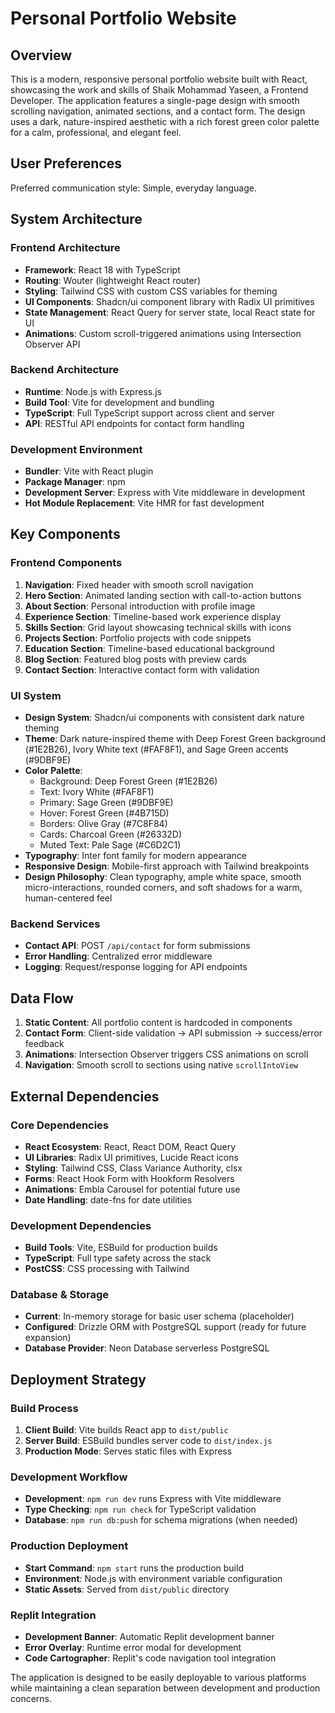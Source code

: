 # Personal Portfolio Website

## Overview

This is a modern, responsive personal portfolio website built with React, showcasing the work and skills of Shaik Mohammad Yaseen, a Frontend Developer. The application features a single-page design with smooth scrolling navigation, animated sections, and a contact form. The design uses a dark, nature-inspired aesthetic with a rich forest green color palette for a calm, professional, and elegant feel.

## User Preferences

Preferred communication style: Simple, everyday language.

## System Architecture

### Frontend Architecture
- **Framework**: React 18 with TypeScript
- **Routing**: Wouter (lightweight React router)
- **Styling**: Tailwind CSS with custom CSS variables for theming
- **UI Components**: Shadcn/ui component library with Radix UI primitives
- **State Management**: React Query for server state, local React state for UI
- **Animations**: Custom scroll-triggered animations using Intersection Observer API

### Backend Architecture
- **Runtime**: Node.js with Express.js
- **Build Tool**: Vite for development and bundling
- **TypeScript**: Full TypeScript support across client and server
- **API**: RESTful API endpoints for contact form handling

### Development Environment
- **Bundler**: Vite with React plugin
- **Package Manager**: npm
- **Development Server**: Express with Vite middleware in development
- **Hot Module Replacement**: Vite HMR for fast development

## Key Components

### Frontend Components
1. **Navigation**: Fixed header with smooth scroll navigation
2. **Hero Section**: Animated landing section with call-to-action buttons
3. **About Section**: Personal introduction with profile image
4. **Experience Section**: Timeline-based work experience display
5. **Skills Section**: Grid layout showcasing technical skills with icons
6. **Projects Section**: Portfolio projects with code snippets
7. **Education Section**: Timeline-based educational background
8. **Blog Section**: Featured blog posts with preview cards
9. **Contact Section**: Interactive contact form with validation

### UI System
- **Design System**: Shadcn/ui components with consistent dark nature theming
- **Theme**: Dark nature-inspired theme with Deep Forest Green background (#1E2B26), Ivory White text (#FAF8F1), and Sage Green accents (#9DBF9E)
- **Color Palette**: 
  - Background: Deep Forest Green (#1E2B26)
  - Text: Ivory White (#FAF8F1) 
  - Primary: Sage Green (#9DBF9E)
  - Hover: Forest Green (#4B715D)
  - Borders: Olive Gray (#7C8F84)
  - Cards: Charcoal Green (#26332D)
  - Muted Text: Pale Sage (#C6D2C1)
- **Typography**: Inter font family for modern appearance
- **Responsive Design**: Mobile-first approach with Tailwind breakpoints
- **Design Philosophy**: Clean typography, ample white space, smooth micro-interactions, rounded corners, and soft shadows for a warm, human-centered feel

### Backend Services
- **Contact API**: POST `/api/contact` for form submissions
- **Error Handling**: Centralized error middleware
- **Logging**: Request/response logging for API endpoints

## Data Flow

1. **Static Content**: All portfolio content is hardcoded in components
2. **Contact Form**: Client-side validation → API submission → success/error feedback
3. **Animations**: Intersection Observer triggers CSS animations on scroll
4. **Navigation**: Smooth scroll to sections using native `scrollIntoView`

## External Dependencies

### Core Dependencies
- **React Ecosystem**: React, React DOM, React Query
- **UI Libraries**: Radix UI primitives, Lucide React icons
- **Styling**: Tailwind CSS, Class Variance Authority, clsx
- **Forms**: React Hook Form with Hookform Resolvers
- **Animations**: Embla Carousel for potential future use
- **Date Handling**: date-fns for date utilities

### Development Dependencies
- **Build Tools**: Vite, ESBuild for production builds
- **TypeScript**: Full type safety across the stack
- **PostCSS**: CSS processing with Tailwind

### Database & Storage
- **Current**: In-memory storage for basic user schema (placeholder)
- **Configured**: Drizzle ORM with PostgreSQL support (ready for future expansion)
- **Database Provider**: Neon Database serverless PostgreSQL

## Deployment Strategy

### Build Process
1. **Client Build**: Vite builds React app to `dist/public`
2. **Server Build**: ESBuild bundles server code to `dist/index.js`
3. **Production Mode**: Serves static files with Express

### Development Workflow
- **Development**: `npm run dev` runs Express with Vite middleware
- **Type Checking**: `npm run check` for TypeScript validation
- **Database**: `npm run db:push` for schema migrations (when needed)

### Production Deployment
- **Start Command**: `npm start` runs the production build
- **Environment**: Node.js with environment variable configuration
- **Static Assets**: Served from `dist/public` directory

### Replit Integration
- **Development Banner**: Automatic Replit development banner
- **Error Overlay**: Runtime error modal for development
- **Code Cartographer**: Replit's code navigation tool integration

The application is designed to be easily deployable to various platforms while maintaining a clean separation between development and production concerns.